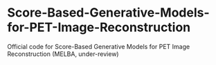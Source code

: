 # Score-Based-Generative-Models-for-PET-Image-Reconstruction
Official code for Score-Based Generative Models for PET Image Reconstruction (MELBA, under-review)
